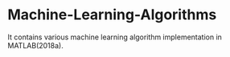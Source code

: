 # Machine-Learning-Algorithms
It contains various machine learning algorithm implementation in MATLAB(2018a).
